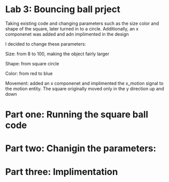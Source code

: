 # Lab 3: Bouncing ball prject

Taking existing code and changing parameters such as the size color and shape of the square, later turned in to a circle. 
Additionally, an x componenet was added and adn implimented in the design

I decided to change these parameters:

Size: from 8 to 100, making the object fairly larger

Shape: from square circle

Color: from red to blue

Movement: added an x componenet and implimented the x_motion signal to the motion entity. The square originally moved only in the y direction up and down 

# Part one: Running the square ball code

# Part two: Chanigin the parameters:

# Part three: Implimentation
